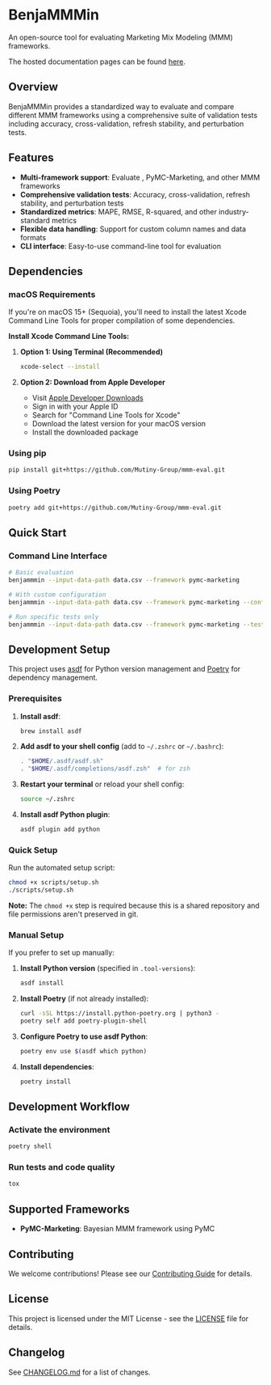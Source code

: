 # BenjaMMMin

An open-source tool for evaluating Marketing Mix Modeling (MMM) frameworks.

The hosted documentation pages can be found [here](https://miniature-succotash-mrjk8q5.pages.github.io/).

## Overview

BenjaMMMin provides a standardized way to evaluate and compare different MMM frameworks using a comprehensive suite of validation tests including accuracy, cross-validation, refresh stability, and perturbation tests.

## Features

- **Multi-framework support**: Evaluate , PyMC-Marketing, and other MMM frameworks
- **Comprehensive validation tests**: Accuracy, cross-validation, refresh stability, and perturbation tests
- **Standardized metrics**: MAPE, RMSE, R-squared, and other industry-standard metrics
- **Flexible data handling**: Support for custom column names and data formats
- **CLI interface**: Easy-to-use command-line tool for evaluation

## Dependencies

### macOS Requirements

If you're on macOS 15+ (Sequoia), you'll need to install the latest Xcode Command Line Tools for proper compilation of some dependencies.

**Install Xcode Command Line Tools:**

1. **Option 1: Using Terminal (Recommended)**

   ```bash
   xcode-select --install
   ```

1. **Option 2: Download from Apple Developer**

   - Visit [Apple Developer Downloads](https://developer.apple.com/download/all/)
   - Sign in with your Apple ID
   - Search for "Command Line Tools for Xcode"
   - Download the latest version for your macOS version
   - Install the downloaded package

### Using pip

```bash
pip install git+https://github.com/Mutiny-Group/mmm-eval.git
```

### Using Poetry

```bash
poetry add git+https://github.com/Mutiny-Group/mmm-eval.git
```

## Quick Start

### Command Line Interface

```bash
# Basic evaluation
benjammmin --input-data-path data.csv --framework pymc-marketing

# With custom configuration
benjammmin --input-data-path data.csv --framework pymc-marketing --config-path config.json --output-path results/

# Run specific tests only
benjammmin --input-data-path data.csv --framework pymc-marketing --test-names accuracy cross_validation
```

## Development Setup

This project uses [asdf](https://asdf-vm.com/) for Python version management and [Poetry](https://python-poetry.org/) for dependency management.

### Prerequisites

1. **Install asdf**:

   ```bash
   brew install asdf
   ```

1. **Add asdf to your shell config** (add to `~/.zshrc` or `~/.bashrc`):

   ```bash
   . "$HOME/.asdf/asdf.sh"
   . "$HOME/.asdf/completions/asdf.zsh"  # for zsh
   ```

1. **Restart your terminal** or reload your shell config:

   ```bash
   source ~/.zshrc
   ```

1. **Install asdf Python plugin**:

   ```bash
   asdf plugin add python
   ```

### Quick Setup

Run the automated setup script:

```bash
chmod +x scripts/setup.sh
./scripts/setup.sh
```

**Note:** The `chmod +x` step is required because this is a shared repository and file permissions aren't preserved in git.

### Manual Setup

If you prefer to set up manually:

1. **Install Python version** (specified in `.tool-versions`):

   ```bash
   asdf install
   ```

1. **Install Poetry** (if not already installed):

   ```bash
   curl -sSL https://install.python-poetry.org | python3 -
   poetry self add poetry-plugin-shell
   ```

1. **Configure Poetry to use asdf Python**:

   ```bash
   poetry env use $(asdf which python)
   ```

1. **Install dependencies**:

   ```bash
   poetry install
   ```

## Development Workflow

### Activate the environment

```bash
poetry shell
```

### Run tests and code quality

```bash
tox
```

## Supported Frameworks

- **PyMC-Marketing**: Bayesian MMM framework using PyMC

## Contributing

We welcome contributions! Please see our [Contributing Guide](CONTRIBUTING.md) for details.

## License

This project is licensed under the MIT License - see the [LICENSE](LICENSE) file for details.

## Changelog

See [CHANGELOG.md](CHANGELOG.md) for a list of changes.
